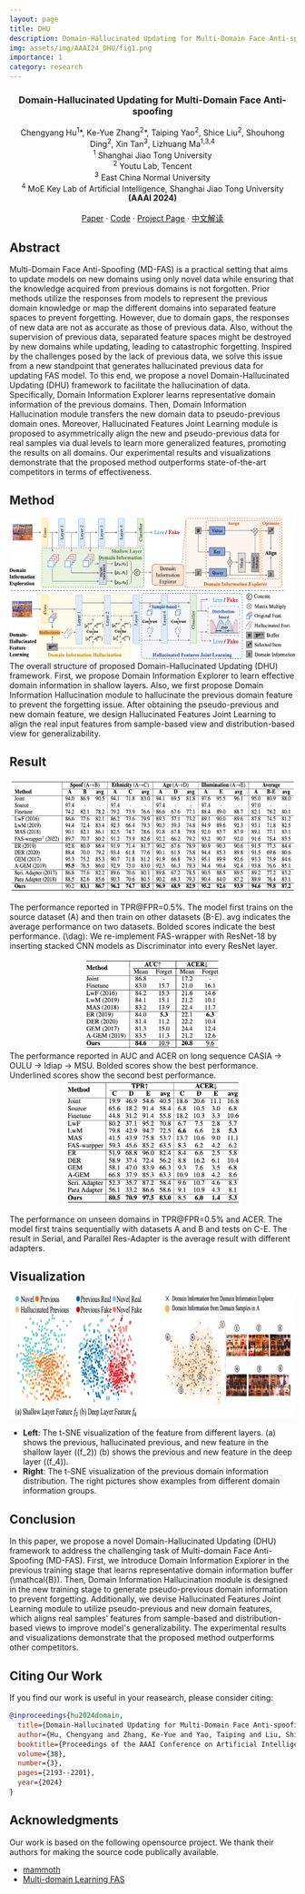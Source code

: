 ```yaml
---
layout: page
title: DHU
description: Domain-Hallucinated Updating for Multi-Domain Face Anti-spoofing (AAAI-2024)
img: assets/img/AAAI24_DHU/fig1.png
importance: 1
category: research
---
```



<h3 align="center">Domain-Hallucinated Updating for Multi-Domain Face Anti-spoofing</h3>

  <p align="center">
    Chengyang Hu<sup>1</sup>*, Ke-Yue Zhang<sup>2</sup>*, Taiping Yao<sup>2</sup>, Shice Liu<sup>2</sup>, Shouhong Ding<sup>2</sup>, Xin Tan<sup>3</sup>, Lizhuang Ma<sup>1,3,4</sup>
    <br />
    <sup>1</sup> Shanghai Jiao Tong University
    <br />
    <sup>2</sup> Youtu Lab, Tencent
    <br />
    <sup>3</sup> East China Normal University
    <br />
    <sup>4</sup> MoE Key Lab of Artificial Intelligence, Shanghai Jiao Tong University
    <br />
    <a><strong>(AAAI 2024)</strong></a>
    <br />
    <br />
    <a href="https://ojs.aaai.org/index.php/AAAI/article/view/27992">Paper</a>
    ·
    <a href="https://github.com/hu-cheng-yang/CVPR2024-HPDR?tab=readme-ov-file">Code</a>
    <!-- Code (Release Soon) -->
    ·
    <a href="https://hu-cheng-yang.github.io/projects/AAAI24_DHU/">Project Page</a>
    ·
    <a href="https://mp.weixin.qq.com/s/MAHtzbwfte0t1Th6thHaEA">中文解读</a>
  </p>

## Abstract

Multi-Domain Face Anti-Spoofing (MD-FAS) is a practical setting that aims to update models on new domains using only novel data while ensuring that the knowledge acquired from previous domains is not forgotten. Prior methods utilize the responses from models to represent the previous domain knowledge or map the different domains into separated feature spaces to prevent forgetting. However, due to domain gaps, the responses of new data are not as accurate as those of previous data.  Also, without the supervision of previous data, separated feature spaces might be destroyed by new domains while updating, leading to catastrophic forgetting. Inspired by the challenges posed by the lack of previous data, we solve this issue from a new standpoint that generates hallucinated previous data for updating FAS model. To this end, we propose a novel Domain-Hallucinated Updating (DHU) framework to facilitate the hallucination of data. Specifically, Domain Information Explorer learns representative domain information of the previous domains. Then, Domain Information Hallucination module transfers the new domain data to pseudo-previous domain ones. Moreover, Hallucinated Features Joint Learning module is proposed to asymmetrically align the new and pseudo-previous data for real samples via dual levels to learn more generalized features, promoting the results on all domains. Our experimental results and visualizations demonstrate that the proposed method outperforms state-of-the-art competitors in terms of effectiveness.

## Method

<!-- ![Framework](/assets/img/AAAI24_DHU/framework.png) -->
<div align=center> 
<img src="/assets/img/AAAI24_DHU/framework.png" height=250>
</div>
The overall structure of proposed Domain-Hallucinated Updating (DHU) framework. First, we propose Domain Information Explorer to learn effective domain information in shallow layers. Also, we first propose Domain Information Hallucination module to hallucinate the previous domain feature to prevent the forgetting issue. After obtaining the pseudo-previous and new domain feature, we design Hallucinated Features Joint Learning to align the real input features from sample-based view and distribution-based view for generalizability.

<!-- GETTING STARTED -->

## Result

<!-- ![Result on FASMD Benchmark](/assets/img/AAAI24_DHU/result.png) -->
<div align=center> 
<img src="/assets/img/AAAI24_DHU/result.png" height=200>
</div>

The performance reported in TPR@FPR=0.5%. The model first trains on the source dataset (A) and then train on other datasets (B-E). avg indicates the average performance on two datasets. Bolded scores indicate the best performance. \(\dag\): We re-implement FAS-wrapper with ResNet-18 by inserting stacked CNN models as Discriminator into every ResNet layer.

<div align=center> 

<!-- ![Result on OCMI Benchmark](/assets/img/AAAI24_DHU/result_longseq.png) -->
<img src="/assets/img/AAAI24_DHU/result_longseq.png" height=160>

</div>
The performance reported in AUC and ACER on long sequence CASIA ->  OULU -> Idiap -> MSU. 
Bolded scores show the best performance. Underlined scores show the second best performance.

<div align=center> 

<!-- ![Result on OCMI Benchmark](/assets/img/AAAI24_DHU/result_longseq.png) -->
<img src="/assets/img/AAAI24_DHU/result_general.png" height=220>

</div>

The performance on unseen domains in TPR@FPR=0.5% and ACER. The model first trains sequentially with datasets A and B and tests on C-E. The result in Serial, and Parallel Res-Adapter is the average result with different adapters. 

## Visualization

<div align=center> 

<!-- ![Result on OCMI Benchmark](/assets/img/AAAI24_DHU/result_longseq.png) -->
<img src="/assets/img/AAAI24_DHU/visualization.png" height=220>

</div>

* **Left**: The t-SNE visualization of the feature from different layers. (a) shows the previous, hallucinated previous, and new feature in the shallow layer (\(f_2\)) (b) shows the previous and new feature in the deep layer (\(f_4\)).
* **Right**: The t-SNE visualization of the previous domain information distribution. The right pictures show examples from different domain information groups.

## Conclusion
In this paper, we propose a novel Domain-Hallucinated Updating (DHU) framework to address the challenging task of Multi-domain Face Anti-Spoofing (MD-FAS). First, we introduce Domain Information Explorer in the previous training stage that learns representative domain information buffer \(\mathcal{B}\). Then, Domain Information Hallucination module is designed in the new training stage to generate pseudo-previous domain information to prevent forgetting. Additionally, we devise Hallucinated Features Joint Learning module to utilize pseudo-previous and new domain features, which aligns real samples' features from sample-based and distribution-based views to improve model's generalizability. The experimental results and visualizations demonstrate that the proposed method outperforms other competitors.


<!-- CONTRIBUTING -->
## Citing Our Work

If you find our work is useful in your reasearch, please consider citing:
```bib
@inproceedings{hu2024domain,
  title={Domain-Hallucinated Updating for Multi-Domain Face Anti-spoofing},
  author={Hu, Chengyang and Zhang, Ke-Yue and Yao, Taiping and Liu, Shice and Ding, Shouhong and Tan, Xin and Ma, Lizhuang},
  booktitle={Proceedings of the AAAI Conference on Artificial Intelligence},
  volume={38},
  number={3},
  pages={2193--2201},
  year={2024}
}
```


<!-- ACKNOWLEDGMENTS -->
## Acknowledgments
Our work is based on the following opensource project. We thank their authors for making the source code publically available.
* [mammoth](https://github.com/aimagelab/mammoth)
* [Multi-domain Learning FAS](https://github.com/CHELSEA234/Multi-domain-learning-FAS/tree/main/source_SiW_Mv2)

